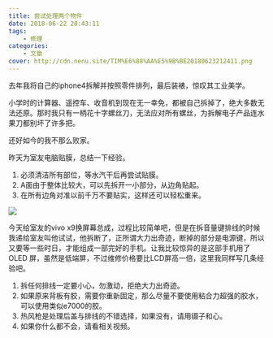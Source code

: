 ```yaml
---
title: 尝试处理两个物件
date: 2018-06-22 20:43:11
tags: 
    - 修理
categories:
    - 文章
cover: http://cdn.nenu.site/TIM%E6%88%AA%E5%9B%BE20180623212411.png
---
```


去年我将自己的iphone4拆解并按照零件排列，最后装裱，惊叹其工业美学。

小学时的计算器、遥控车、收音机到现在无一幸免，都被自己拆掉了，绝大多数无法还原。那时我只有一柄花十字螺丝刀，无法应对所有螺丝，为拆解电子产品连水果刀都别坏了许多把。

还好如今的我不那么败家。

昨天为室友电脑贴膜，总结一下经验。

1. 必须清洁所有部位，等水汽干后再尝试贴膜。
2. A面由于整体比较大，可以先拆开一小部分，从边角贴起。
3. 在所有边角对准以前千万不要贴实，这样还可以轻松重来。

![](http://cdn.nenu.site/TIM%E6%88%AA%E5%9B%BE20180623212132.png)

今天给室友的vivo x9换屏幕总成，过程比较简单吧，但是在拆音量键排线的时候我递给室友叫他试试，他拆断了，正所谓大力出奇迹，断掉的部分是电源键，所以又要等一些时日，才能组成一部完好的手机。让我比较惊异的是这部手机用了OLED 屏，虽然是低端屏，不过维修价格要比LCD屏高一倍，这里我同样写几条经验吧。

1. 拆任何排线一定要小心，勿激动，拒绝大力出奇迹。
2. 如果原来背板有胶，需要你重新固定，那么尽量不要使用粘合力超强的胶水，可以使用类似e7000的胶。
3. 热风枪是处理后盖与排线的不错选择，如果没有，请用镊子和心。
4. 如果你什么都不会，请看相关视频。

